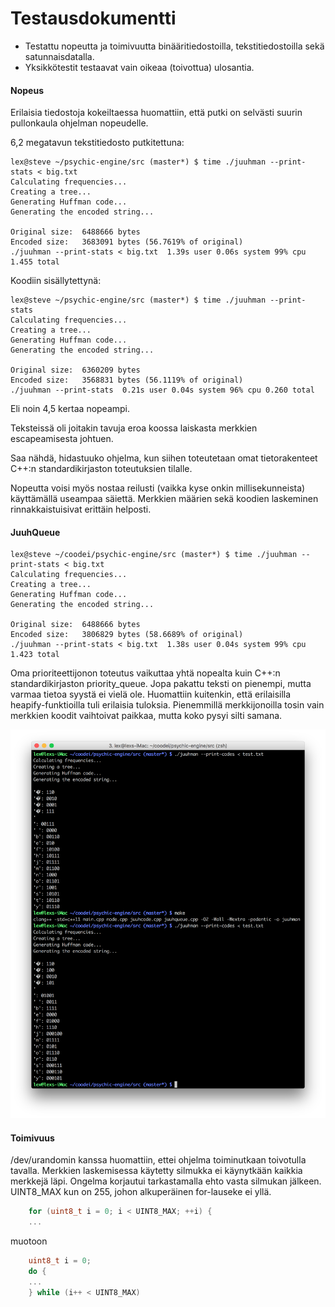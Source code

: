 # Testausdokumentti

- Testattu nopeutta ja toimivuutta binääritiedostoilla, tekstitiedostoilla sekä satunnaisdatalla.
- Yksikkötestit testaavat vain oikeaa (toivottua) ulosantia.

#### Nopeus

Erilaisia tiedostoja kokeiltaessa huomattiin, että putki on selvästi suurin pullonkaula ohjelman nopeudelle.

6,2 megatavun tekstitiedosto putkitettuna:
```shell
lex@steve ~/psychic-engine/src (master*) $ time ./juuhman --print-stats < big.txt
Calculating frequencies...
Creating a tree...
Generating Huffman code...
Generating the encoded string...

Original size:	6488666 bytes
Encoded size:	3683091 bytes (56.7619% of original)
./juuhman --print-stats < big.txt  1.39s user 0.06s system 99% cpu 1.455 total
```

Koodiin sisällytettynä:
```shell
lex@steve ~/psychic-engine/src (master*) $ time ./juuhman --print-stats
Calculating frequencies...
Creating a tree...
Generating Huffman code...
Generating the encoded string...

Original size:	6360209 bytes
Encoded size:	3568831 bytes (56.1119% of original)
./juuhman --print-stats  0.21s user 0.04s system 96% cpu 0.260 total
```

Eli noin 4,5 kertaa nopeampi.

Teksteissä oli joitakin tavuja eroa koossa laiskasta merkkien escapeamisesta johtuen.

Saa nähdä, hidastuuko ohjelma, kun siihen toteutetaan omat tietorakenteet C++:n standardikirjaston toteutuksien tilalle.

Nopeutta voisi myös nostaa reilusti (vaikka kyse onkin millisekunneista) käyttämällä useampaa säiettä. Merkkien määrien sekä koodien laskeminen rinnakkaistuisivat erittäin helposti.


#### JuuhQueue

```shell
lex@steve ~/coodei/psychic-engine/src (master*) $ time ./juuhman --print-stats < big.txt
Calculating frequencies...
Creating a tree...
Generating Huffman code...
Generating the encoded string...

Original size:	6488666 bytes
Encoded size:	3806829 bytes (58.6689% of original)
./juuhman --print-stats < big.txt  1.38s user 0.04s system 99% cpu 1.423 total
```

Oma prioriteettijonon toteutus vaikuttaa yhtä nopealta kuin C++:n standardikirjaston priority_queue. Jopa pakattu teksti on pienempi, mutta varmaa tietoa syystä ei vielä ole. Huomattiin kuitenkin, että erilaisilla heapify-funktioilla tuli erilaisia tuloksia. Pienemmillä merkkijonoilla tosin vain merkkien koodit vaihtoivat paikkaa, mutta koko pysyi silti samana.

<p align="center">
<img src="heap-differences.png">
</p>

#### Toimivuus

/dev/urandomin kanssa huomattiin, ettei ohjelma toiminutkaan toivotulla tavalla. Merkkien laskemisessa käytetty silmukka ei käynytkään kaikkia merkkejä läpi. Ongelma korjautui tarkastamalla ehto vasta silmukan jälkeen. UINT8_MAX kun on 255, johon alkuperäinen for-lauseke ei yllä.

```c++
    for (uint8_t i = 0; i < UINT8_MAX; ++i) {
    ...
```
muotoon
```c++
    uint8_t i = 0;
    do {
    ...
    } while (i++ < UINT8_MAX)
```
